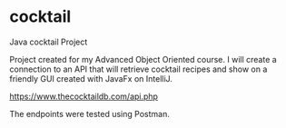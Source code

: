 # cocktail
Java cocktail Project

Project created for my Advanced Object Oriented course.
I will create a connection to an API that will retrieve cocktail recipes and show on a friendly GUI created with JavaFx on IntelliJ.

https://www.thecocktaildb.com/api.php

The endpoints were tested using Postman.
